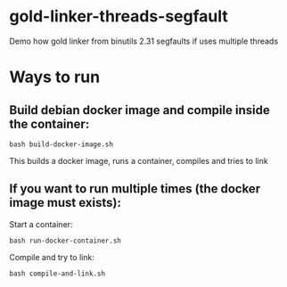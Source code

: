 
# gold-linker-threads-segfault  

Demo how gold linker from binutils 2.31 segfaults if uses multiple threads



# Ways to run

## Build debian docker image and compile inside the container:
```
bash build-docker-image.sh
```  
This builds a docker image, runs a container, compiles and tries to link

## If you want to run multiple times (the docker image must exists):
Start a container:
```
bash run-docker-container.sh
```

Compile and try to link:
```
bash compile-and-link.sh 
```
